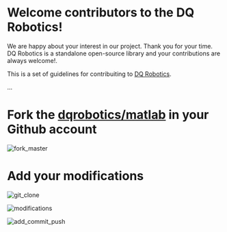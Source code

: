 # Welcome contributors to the DQ Robotics!

We are happy about your interest in our project. Thank you for your time. DQ Robotics is a standalone open-source library and your contributions are always welcome!.

This is a set of guidelines for contribuiting to [DQ Robotics](https://dqrobotics.github.io/).


...


# Fork the [dqrobotics/matlab](https://github.com/dqrobotics/matlab) in your Github account

![fork_master](https://user-images.githubusercontent.com/23158313/149602838-133f6c09-2e16-418e-8ab6-47fb36a91056.gif)

# Add your modifications

![git_clone](https://user-images.githubusercontent.com/23158313/149603381-78732b55-2794-4be9-9a12-b7062d0649b5.gif)



![modifications](https://user-images.githubusercontent.com/23158313/149603770-e7058b6c-211b-4912-8f48-9728adac2147.gif)


![add_commit_push](https://user-images.githubusercontent.com/23158313/149603796-87b671b6-be52-4786-872f-f426f82235c9.gif)
